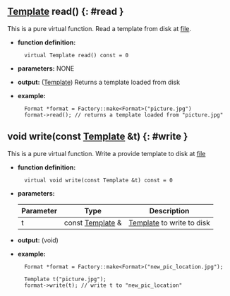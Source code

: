 ## [Template](../template/template.md) read() {: #read }

This is a pure virtual function. Read a template from disk at [file](../object/members.md#file).

* **function definition:**

        virtual Template read() const = 0

* **parameters:** NONE
* **output:** ([Template](../template/template.md)) Returns a template loaded from disk
* **example:**

        Format *format = Factory::make<Format>("picture.jpg")
        format->read(); // returns a template loaded from "picture.jpg"

## void write(const [Template](../template/template.md) &t) {: #write }

This is a pure virtual function. Write a provide template to disk at [file](../object/members.md#file)

* **function definition:**

        virtual void write(const Template &t) const = 0

* **parameters:**

    Parameter | Type | Description
    --- | --- | ---
    t | const [Template](../template/template.md) & | [Template](../template/template.md) to write to disk

* **output:** (void)
* **example:**

        Format *format = Factory::make<Format>("new_pic_location.jpg");

        Template t("picture.jpg");
        format->write(t); // write t to "new_pic_location"

